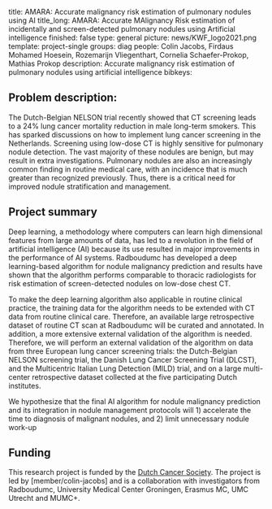 title: AMARA: Accurate malignancy risk estimation of pulmonary nodules using AI
title_long: AMARA: Accurate MAlignancy Risk estimation of incidentally and screen-detected pulmonary nodules using Artificial intelligence
finished: false
type: general
picture: news/KWF_logo2021.png
template: project-single
groups: diag
people: Colin Jacobs, Firdaus Mohamed Hoesein, Rozemarijn Vliegenthart, Cornelia Schaefer-Prokop, Mathias Prokop
description: Accurate malignancy risk estimation of pulmonary nodules using artificial intelligence
bibkeys:

## Problem description:
The Dutch-Belgian NELSON trial recently showed that CT screening leads to a 24% lung cancer mortality reduction in male long-term smokers. This has sparked discussions on how to implement lung cancer screening in the Netherlands. Screening using low-dose CT is highly sensitive for pulmonary nodule detection. The vast majority of these nodules are benign, but may result in extra investigations. Pulmonary nodules are also an increasingly common finding in routine medical care, with an incidence that is much greater than recognized previously. Thus, there is a critical need for improved nodule stratification and management.

## Project summary
Deep learning, a methodology where computers can learn high dimensional features from large amounts of data, has led to a revolution in the field of artificial intelligence (AI) because its use resulted in major improvements in the performance of AI systems. Radboudumc has developed a deep learning-based algorithm for nodule malignancy prediction and results have shown that the algorithm performs comparable to thoracic radiologists for risk estimation of screen-detected nodules on low-dose chest CT.

To make the deep learning algorithm also applicable in routine clinical practice, the training data for the algorithm needs to be extended with CT data from routine clinical care. Therefore, an available large retrospective dataset of routine CT scan at Radboudumc will be curated and annotated. In addition, a more extensive external validation of the algorithm is needed. Therefore, we will perform an external validation of the algorithm on data from three European lung cancer screening trials: the Dutch-Belgian NELSON screening trial, the Danish Lung Cancer Screening Trial (DLCST), and the Multicentric Italian Lung Detection (MILD) trial, and on a large multi-center retrospective dataset collected at the five participating Dutch institutes.

We hypothesize that the final AI algorithm for nodule malignancy prediction and its integration in nodule management protocols will 1) accelerate the time to diagnosis of malignant nodules, and 2) limit unnecessary nodule work-up

## Funding
This research project is funded by the [Dutch Cancer Society](https://www.kwf.nl/en/english). The project is led by [member/colin-jacobs] and is a collaboration with investigators from Radboudumc, University Medical Center Groningen, Erasmus MC, UMC Utrecht and MUMC+.
